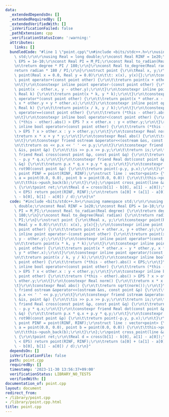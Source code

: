 ```yaml
---
data:
  _extendedDependsOn: []
  _extendedRequiredBy: []
  _extendedVerifiedWith: []
  _isVerificationFailed: false
  _pathExtension: cpp
  _verificationStatusIcon: ':warning:'
  attributes:
    links: []
  bundledCode: "#line 1 \"point.cpp\"\n#include <bits/stdc++.h>\r\nusing namespace\
    \ std;\r\n\r\nusing Real = long double;\r\nconst Real RINF = 1e20;\r\nconst Real\
    \ EPS = 1e-10;\r\nconst Real PI = M_PI;\r\nconst Real to_radian(Real degree) {\r\
    \n\treturn degree * PI / 180;\r\n}\r\nconst Real to_degree(Real radian) {\r\n\t\
    return radian * 180 / PI;\r\n}\r\nstruct point {\r\n\tReal x, y;\r\n\tconstexpr\
    \ point(Real x = 0.0, Real y = 0.0)\r\n\t\t: x(x), y(x){};\r\n\tconstexpr inline\
    \ point operator+(const point other) {\r\n\t\treturn point(x + other.x, y + other.y);\r\
    \n\t}\r\n\tconstexpr inline point operator-(const point other) {\r\n\t\treturn\
    \ point(x - other.x, y - other.y);\r\n\t}\r\n\tconstexpr inline point operator*(const\
    \ Real k) {\r\n\t\treturn point(x * k, y * k);\r\n\t}\r\n\tconstexpr inline point\
    \ operator*(const point other) {\r\n\t\treturn point(x * other.x - y * other.y,\
    \ x * other.y + y * other.x);\r\n\t}\r\n\tconstexpr inline point operator/(const\
    \ Real k) {\r\n\t\treturn point(x / k, y / k);\r\n\t}\r\n\tconstexpr inline bool\
    \ operator==(const point other) {\r\n\t\treturn (*this - other).abs() < EPS;\r\
    \n\t}\r\n\tconstexpr inline bool operator<(const point other) {\r\n\t\treturn\
    \ (*this - other).abs() > EPS ? x < other.x : y < other.y;\r\n\t}\r\n\tconstexpr\
    \ inline bool operator>(const point other) {\r\n\t\treturn (*this - other).abs()\
    \ > EPS ? x > other.x : y > other.y;\r\n\t}\r\n\tconstexpr Real norm() {\r\n\t\
    \treturn x * x + y * y;\r\n\t}\r\n\tconstexpr Real abs() {\r\n\t\treturn sqrt(norm());\r\
    \n\t}\r\n\tconstexpr friend ostream &operator<<(ostream &os, const point &p) {\r\
    \n\t\treturn os << p.x << ' ' << p.y;\r\n\t}\r\n\tconstexpr friend istream &operator>>(istream\
    \ &is, point &p) {\r\n\t\tis >> p.x >> p.y;\r\n\t\treturn is;\r\n\t}\r\n\tconstexpr\
    \ friend Real cross(const point &p, const point &q) {\r\n\t\treturn p.x * q.y\
    \ - p.y * q.x;\r\n\t}\r\n\tconstexpr friend Real dot(const point &p, const point\
    \ &q) {\r\n\t\treturn p.x * q.x + p.y * q.y;\r\n\t}\r\n\tconstexpr friend point\
    \ rot90(const point &p) {\r\n\t\treturn point(-p.y, p.x);\r\n\t}\r\n};\r\nconst\
    \ point PINF = point(RINF, RINF);\r\nstruct line : vector<point> {\r\n\tline(point\
    \ a = point(0.0, 0.0), point b = point(0.0, 0.0)) {\r\n\t\tthis->push_back(a);\r\
    \n\t\tthis->push_back(b);\r\n\t}\r\n};\r\npoint cross_point(line &a, line &b)\
    \ {\r\n\tpoint ret;\r\n\tReal d = cross(b[1] - b[0], a[1] - a[0]);\r\n\tif (abs(d)\
    \ < EPS) return point(RINF, RINF);\r\n\treturn (a[0] + (a[1] - a[0]) * cross(b[1]\
    \ - b[0], b[1] - a[0]) / d);\r\n}\n"
  code: "#include <bits/stdc++.h>\r\nusing namespace std;\r\n\r\nusing Real = long\
    \ double;\r\nconst Real RINF = 1e20;\r\nconst Real EPS = 1e-10;\r\nconst Real\
    \ PI = M_PI;\r\nconst Real to_radian(Real degree) {\r\n\treturn degree * PI /\
    \ 180;\r\n}\r\nconst Real to_degree(Real radian) {\r\n\treturn radian * 180 /\
    \ PI;\r\n}\r\nstruct point {\r\n\tReal x, y;\r\n\tconstexpr point(Real x = 0.0,\
    \ Real y = 0.0)\r\n\t\t: x(x), y(x){};\r\n\tconstexpr inline point operator+(const\
    \ point other) {\r\n\t\treturn point(x + other.x, y + other.y);\r\n\t}\r\n\tconstexpr\
    \ inline point operator-(const point other) {\r\n\t\treturn point(x - other.x,\
    \ y - other.y);\r\n\t}\r\n\tconstexpr inline point operator*(const Real k) {\r\
    \n\t\treturn point(x * k, y * k);\r\n\t}\r\n\tconstexpr inline point operator*(const\
    \ point other) {\r\n\t\treturn point(x * other.x - y * other.y, x * other.y +\
    \ y * other.x);\r\n\t}\r\n\tconstexpr inline point operator/(const Real k) {\r\
    \n\t\treturn point(x / k, y / k);\r\n\t}\r\n\tconstexpr inline bool operator==(const\
    \ point other) {\r\n\t\treturn (*this - other).abs() < EPS;\r\n\t}\r\n\tconstexpr\
    \ inline bool operator<(const point other) {\r\n\t\treturn (*this - other).abs()\
    \ > EPS ? x < other.x : y < other.y;\r\n\t}\r\n\tconstexpr inline bool operator>(const\
    \ point other) {\r\n\t\treturn (*this - other).abs() > EPS ? x > other.x : y >\
    \ other.y;\r\n\t}\r\n\tconstexpr Real norm() {\r\n\t\treturn x * x + y * y;\r\n\
    \t}\r\n\tconstexpr Real abs() {\r\n\t\treturn sqrt(norm());\r\n\t}\r\n\tconstexpr\
    \ friend ostream &operator<<(ostream &os, const point &p) {\r\n\t\treturn os <<\
    \ p.x << ' ' << p.y;\r\n\t}\r\n\tconstexpr friend istream &operator>>(istream\
    \ &is, point &p) {\r\n\t\tis >> p.x >> p.y;\r\n\t\treturn is;\r\n\t}\r\n\tconstexpr\
    \ friend Real cross(const point &p, const point &q) {\r\n\t\treturn p.x * q.y\
    \ - p.y * q.x;\r\n\t}\r\n\tconstexpr friend Real dot(const point &p, const point\
    \ &q) {\r\n\t\treturn p.x * q.x + p.y * q.y;\r\n\t}\r\n\tconstexpr friend point\
    \ rot90(const point &p) {\r\n\t\treturn point(-p.y, p.x);\r\n\t}\r\n};\r\nconst\
    \ point PINF = point(RINF, RINF);\r\nstruct line : vector<point> {\r\n\tline(point\
    \ a = point(0.0, 0.0), point b = point(0.0, 0.0)) {\r\n\t\tthis->push_back(a);\r\
    \n\t\tthis->push_back(b);\r\n\t}\r\n};\r\npoint cross_point(line &a, line &b)\
    \ {\r\n\tpoint ret;\r\n\tReal d = cross(b[1] - b[0], a[1] - a[0]);\r\n\tif (abs(d)\
    \ < EPS) return point(RINF, RINF);\r\n\treturn (a[0] + (a[1] - a[0]) * cross(b[1]\
    \ - b[0], b[1] - a[0]) / d);\r\n}"
  dependsOn: []
  isVerificationFile: false
  path: point.cpp
  requiredBy: []
  timestamp: '2023-11-30 13:56:37+09:00'
  verificationStatus: LIBRARY_NO_TESTS
  verifiedWith: []
documentation_of: point.cpp
layout: document
redirect_from:
- /library/point.cpp
- /library/point.cpp.html
title: point.cpp
---
```

